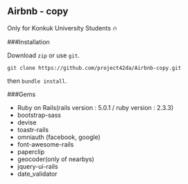 Airbnb - copy 
---
Only for Konkuk University Students :fire:

###Installation

Download `zip` or use `git`.
```
git clone https://github.com/project42da/Airbnb-copy.git
```
then `bundle install`.




###Gems

- Ruby on Rails(rails version : 5.0.1 / ruby version : 2.3.3)
- bootstrap-sass
- devise
- toastr-rails
- omniauth (facebook, google)
- font-awesome-rails
- paperclip
- geocoder(only of nearbys)
- jquery-ui-rails
- date_validator

